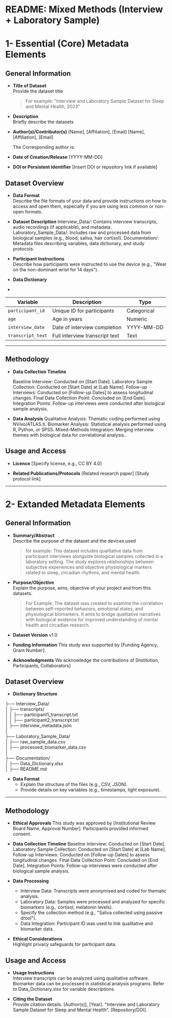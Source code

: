 # README: Mixed Methods (Interview + Laboratory Sample)

# 1- Essential (Core) Metadata Elements  

## General Information

- **Title of Dataset**  
  Provide the dataset title
  > For example: "Interview and Laboratory Sample Dataset for Sleep and Mental Health, 2023"

- **Description**  
  Briefly describe the datasets

- **Author(s)/Contributor(s)**
  [Name], [Affiliation], [Email]
  [Name], [Affiliation], [Email]

  The Corresponding author is: 

- **Date of Creation/Release** [YYYY-MM-DD]

- **DOI or Persistent Identifier** [Insert DOI or repository link if available]


## Dataset Overview

- **Data Format**       
  Describe the file formats of your data and provide instructions on how to access and open them, especially if you are using less common or non-open formats.

- **Dataset Description**
  Interview_Data/: Contains interview transcripts, audio recordings (if applicable), and metadata.
  Laboratory_Sample_Data/: Includes raw and processed data from biological samples (e.g., blood, saliva, hair cortisol).
  Documentation/: Metadata files describing variables, data dictionary, and study protocols.

- **Participant Instructions**  
  Describe how participants were instructed to use the device (e.g., "Wear on the non-dominant wrist for 14 days").

- **Data Dictionary**
- 
| **Variable**     | **Description**                | **Type**     |  
|------------------|--------------------------------|--------------|  
| `participant_id` | Unique ID for participants     | Categorical  |  
| `age`            | Age in years                   | Numeric      |
| `interview_date` | Date of interview completion   | YYYY-MM-DD   |
| `transcript_text`| Full interview transcript text | Text         |

---
## Methodology

- **Data Collection Timeline**

  Baseline Interview: Conducted on [Start Date].
  Laboratory Sample Collection: Conducted on [Start Date] at [Lab Name].
  Follow-up Interviews: Conducted on [Follow-up Dates] to assess longitudinal changes.
  Final Data Collection Point: Concluded on [End Date].
  Integration Points: Follow-up interviews were conducted after biological sample analysis.

- **Data Analysis**
  Qualitative Analysis: Thematic coding performed using NVivo/ATLAS.ti.
  Biomarker Analysis: Statistical analysis performed using R, Python, or SPSS.
  Mixed-Methods Integration: Merging interview themes with biological data for correlational analysis..

  
## Usage and Access

- **Licence** 
  [Specify license, e.g., CC BY 4.0]


- **Related Publications/Protocols**
  [Related research paper]
  [Study protocol link]

---

# 2- Extanded Metadata Elements 

## General Information

- **Summary/Abstract**  
  Describe the purpose of the dataset and the devices used
  > for example: This dataset includes qualitative data from participant interviews alongside biological samples collected in a laboratory setting. The study explores relationships between subjective experiences and objective physiological markers related to sleep, circadian rhythms, and mental health.

- **Purpose/Objective**  
  Explain the purpose, aims, objective of your project and from this datasets.
  > For Example: The dataset was created to examine the correlation between self-reported behaviors, emotional states, and physiological biomarkers. It aims to bridge qualitative narratives with biological evidence for improved understanding of mental health and circadian research.

- **Dataset Version** v1.0

- **Funding Information** This study was supported by [Funding Agency, Grant Number].

- **Acknowledgments**
  We acknowledge the contributions of [Institution, Participants, Collaborators]


## Dataset Overview

- **Dictionary Structure**

├── Interview_Data/  
│   ├── transcripts/        
│   │   ├── participant1_transcript.txt         
│   │   ├── participant2_transcript.txt        
│   ├── interview_metadata.json      
│    
├── Laboratory_Sample_Data/    
│   ├── raw_sample_data.csv    
│   ├── processed_biomarker_data.csv     
│      
├── Documentation/    
│   ├── Data_Dictionary.xlsx    
│   ├── README.md     


- **Data Format**  
  - Explain the structure of the files (e.g., CSV, JSON).  
  - Provide details on key variables (e.g., timestamps, light exposure).

---
## Methodology

- **Ethical Approvals**
  This study was approved by [Institutional Review Board Name, Approval Number]. Participants provided informed consent.

- **Data Collection Timeline**
  Baseline Interview: Conducted on [Start Date].
  Laboratory Sample Collection: Conducted on [Start Date] at [Lab Name].
  Follow-up Interviews: Conducted on [Follow-up Dates] to assess longitudinal changes.
  Final Data Collection Point: Concluded on [End Date].
  Integration Points: Follow-up interviews were conducted after biological sample analysis.

- **Data Processing**  
  - Interview Data: Transcripts were anonymised and coded for thematic analysis.
  - Laboratory Data: Samples were processed and analyzed for specific biomarkers (e.g., cortisol, melatonin levels).
  - Specify the collection method (e.g., "Saliva collected using passive drool").
  - Data Integration: Participant ID was used to link qualitative and biomarker data.

- **Ethical Considerations**  
  Highlight privacy safeguards for participant data.


## Usage and Access

- **Usage Instructions**  
  Interview transcripts can be analyzed using qualitative software.
  Biomarker data can be processed in statistical analysis programs.
  Refer to Data_Dictionary.xlsx for variable descriptions.

- **Citing the Dataset**  
  Provide citation details.
  [Author(s)], [Year]. "Interview and Laboratory Sample Dataset for Sleep and Mental Health". [Repository/DOI].
